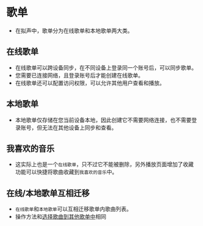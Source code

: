 # 歌单
- 在拟声中，歌单分为在线歌单和本地歌单两大类。

## 在线歌单
- 在线歌单可以跨设备同步，在不同设备上登录同一个账号后，可以同步歌单。
- 您需要已连接网络，且登录账号后才能创建在线歌单。
- 在线歌单还可以配置访问权限，可以允许其他用户查看和播放。

## 本地歌单
- 本地歌单仅存储在您当前设备本地，因此创建它不需要网络连接，也不需要登录账号，但无法在其他设备上同步和查看。

## 我喜欢的音乐
- 这实际上也是一个`在线歌单`，只不过它不能被删除，另外播放页面增加了收藏功能可以快捷将歌曲收藏到`我喜欢的音乐`中。

## 在线/本地歌单互相迁移
- `在线歌单`和`本地歌单`可以互相迁移歌单内歌曲列表。
- 操作方法和[选择歌曲到其他歌单中](addSongsForPlaylist/index)相同